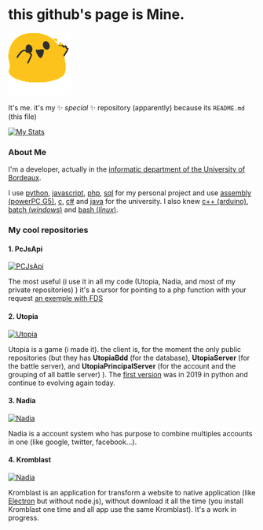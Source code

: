 # this github's page is Mine.

![MEGA HAPPY STONKS](https://github.com/MisterMine01/MisterMine01/blob/main/happy.gif?raw=true)

It's me. it's my ✨ _special_ ✨ repository (apparently) because its `README.md` (this file)

[![My Stats](https://github-readme-stats.vercel.app/api?username=MisterMine01&count_private=true&show_icons=true&theme=radical)](https://github.com/anuraghazra/github-readme-stats)


### About Me

I'm a developer, actually in the [informatic department of the University of Bordeaux](https://www.iut.u-bordeaux.fr/info/).

I use [python](https://www.python.org/), [javascript](https://developer.mozilla.org/en-US/docs/Web/JavaScript), [php](https://www.php.net/), [sql](https://en.wikipedia.org/wiki/SQL) for my personal project and use [assembly (powerPC G5)](https://en.wikipedia.org/wiki/Power_Mac_G5), [c](https://en.wikipedia.org/wiki/C_(programming_language)), [c#](https://docs.microsoft.com/en-us/dotnet/csharp/tour-of-csharp/) and [java](https://www.java.com/en/) for the university. I also knew [c++ (arduino)](https://en.wikipedia.org/wiki/C%2B%2B), [batch (*windows*)](https://en.wikipedia.org/wiki/Batch_file) and [bash (*linux*)](https://en.wikipedia.org/wiki/Bash_(Unix_shell)).

### My cool repositories

#### 1. PcJsApi

[![PCJsApi](https://github-readme-stats.vercel.app/api/pin/?username=MisterMine01&repo=PCJsApi&theme=radical)](https://github.com/MisterMine01/PCJsApi)

The most useful (i use it in all my code (Utopia, Nadia, and most of my private repositories) ) it's a cursor for pointing to a php function with your request [an exemple with FDS](https://github.com/MisterMine01/FDS)

#### 2. Utopia

[![Utopia](https://github-readme-stats.vercel.app/api/pin/?username=MisterMine01&repo=UtopiaClient&theme=radical)](https://github.com/MisterMine01/UtopiaClient)

Utopia is a game (i made it). the client is, for the moment the only public repositories (but they has **UtopiaBdd** (for the database), **UtopiaServer** (for the battle server), and **UtopiaPrincipalServer** (for the account and the grouping of all battle server) ). The [first version](https://github.com/MisterMine01/PyUtopiaClient/tree/Beta-0.1) was in 2019 in python and continue to evolving again today.

#### 3. Nadia

[![Nadia](https://github-readme-stats.vercel.app/api/pin/?username=MisterMine01&repo=ProjectNadia&theme=radical)](https://github.com/MisterMine01/ProjectNadia)

Nadia is a account system who has purpose to combine multiples accounts in one (like google, twitter, facebook...). 

#### 4. Kromblast

[![Nadia](https://github-readme-stats.vercel.app/api/pin/?username=MisterMine01&repo=Kromblast&theme=radical)](https://github.com/MisterMine01/Kromblast)

Kromblast is an application for transform a website to native application (like [Electron](https://www.electronjs.org/) but without node.js), without download it all the time (you install Kromblast one time and all app use the same Kromblast). It's a work in progress.